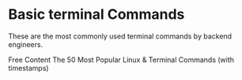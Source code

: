 # Basic terminal Commands

These are the most commonly used terminal commands by backend engineers.

<ResourceGroupTitle>Free Content</ResourceGroupTitle>
<BadgeLink badgeText='Watch' href='https://www.youtube.com/watch?v=ZtqBQ68cfJc'>The 50 Most Popular Linux & Terminal Commands (with timestamps)</BadgeLink>
